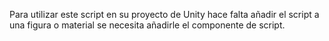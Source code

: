 Para utilizar este script en su proyecto de Unity hace falta añadir el script a una figura o material se necesita añadirle el componente de script.
